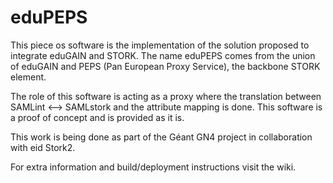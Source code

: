 eduPEPS
=======
This piece os software is the implementation of the solution proposed to integrate eduGAIN and STORK. The name eduPEPS comes from the union of eduGAIN and PEPS (Pan European Proxy Service), the backbone STORK element.

The role of this software is acting as a proxy where the translation between SAMLint <--> SAMLstork and the attribute mapping is done. This software is a proof of concept and is provided as it is.

This work is being done as part of the Géant GN4 project in collaboration with eid Stork2.

For extra information and build/deployment instructions visit the wiki.